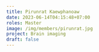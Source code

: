 ```yaml
---
title: Pirunrat Kaewphanoaw
date: 2023-06-14T04:15:48+07:00
roles: Master
image: /img/members/pirunrat.jpg
project: Brain imaging
draft: false
---
```



